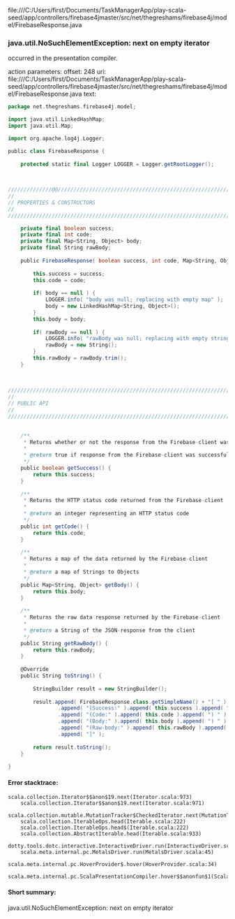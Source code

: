 file:///C:/Users/first/Documents/TaskManagerApp/play-scala-seed/app/controllers/firebase4jmaster/src/net/thegreshams/firebase4j/model/FirebaseResponse.java
### java.util.NoSuchElementException: next on empty iterator

occurred in the presentation compiler.

action parameters:
offset: 248
uri: file:///C:/Users/first/Documents/TaskManagerApp/play-scala-seed/app/controllers/firebase4jmaster/src/net/thegreshams/firebase4j/model/FirebaseResponse.java
text:
```scala
package net.thegreshams.firebase4j.model;

import java.util.LinkedHashMap;
import java.util.Map;

import org.apache.log4j.Logger;

public class FirebaseResponse {
	
	protected static final Logger LOGGER = Logger.getRootLogger();
	

	
//////////////@@/////////////////////////////////////////////////////////////////
//
// PROPERTIES & CONSTRUCTORS
//
///////////////////////////////////////////////////////////////////////////////

	private final boolean success;
	private final int code;
	private final Map<String, Object> body;
	private final String rawBody;
	
	public FirebaseResponse( boolean success, int code, Map<String, Object> body, String rawBody ) {
		
		this.success = success;
		this.code = code;
		
		if( body == null ) {
			LOGGER.info( "body was null; replacing with empty map" );
			body = new LinkedHashMap<String, Object>();
		}
		this.body = body;
		
		if( rawBody == null ) {
			LOGGER.info( "rawBody was null; replacing with empty string" );
			rawBody = new String();
		}
		this.rawBody = rawBody.trim();
	}
	
	
	
///////////////////////////////////////////////////////////////////////////////
//
// PUBLIC API
//
///////////////////////////////////////////////////////////////////////////////

	
	/**
	 * Returns whether or not the response from the Firebase-client was successful
	 * 
	 * @return true if response from the Firebase-client was successful
	 */
	public boolean getSuccess() {
		return this.success;
	}
	
	/**
	 * Returns the HTTP status code returned from the Firebase-client
	 * 
	 * @return an integer representing an HTTP status code
	 */
	public int getCode() {
		return this.code;
	}
	
	/**
	 * Returns a map of the data returned by the Firebase-client
	 * 
	 * @return a map of Strings to Objects
	 */
	public Map<String, Object> getBody() {
		return this.body;
	}
	
	/**
	 * Returns the raw data response returned by the Firebase-client
	 * 
	 * @return a String of the JSON-response from the client
	 */
	public String getRawBody() {
		return this.rawBody;
	}
	
	@Override
	public String toString() {
		
		StringBuilder result = new StringBuilder();
		
		result.append( FirebaseResponse.class.getSimpleName() + "[ " )
				.append( "(Success:" ).append( this.success ).append( ") " )
				.append( "(Code:" ).append( this.code ).append( ") " )
				.append( "(Body:" ).append( this.body ).append( ") " )
				.append( "(Raw-body:" ).append( this.rawBody ).append( ") " )
				.append( "]" );
		
		return result.toString();
	}
	
}

```



#### Error stacktrace:

```
scala.collection.Iterator$$anon$19.next(Iterator.scala:973)
	scala.collection.Iterator$$anon$19.next(Iterator.scala:971)
	scala.collection.mutable.MutationTracker$CheckedIterator.next(MutationTracker.scala:76)
	scala.collection.IterableOps.head(Iterable.scala:222)
	scala.collection.IterableOps.head$(Iterable.scala:222)
	scala.collection.AbstractIterable.head(Iterable.scala:933)
	dotty.tools.dotc.interactive.InteractiveDriver.run(InteractiveDriver.scala:168)
	scala.meta.internal.pc.MetalsDriver.run(MetalsDriver.scala:45)
	scala.meta.internal.pc.HoverProvider$.hover(HoverProvider.scala:34)
	scala.meta.internal.pc.ScalaPresentationCompiler.hover$$anonfun$1(ScalaPresentationCompiler.scala:329)
```
#### Short summary: 

java.util.NoSuchElementException: next on empty iterator